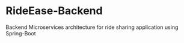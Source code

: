 # RideEase-Backend
Backend Microservices architecture for ride sharing application using Spring-Boot
